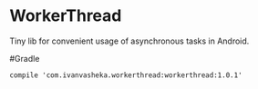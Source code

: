 # WorkerThread

Tiny lib for convenient usage of asynchronous tasks in Android.

#Gradle

`compile 'com.ivanvasheka.workerthread:workerthread:1.0.1'`
